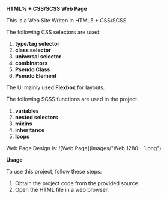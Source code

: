 **HTML% + CSS/SCSS Web Page**

This is a Web Site Writen in HTML5 + CSS/SCSS

The following CSS selectors are used:

1. **type/tag selector**
2. **class selector**  
3. **universal selector**  
4. **combinators**  
5. **Pseudo Class**  
6. **Pseudo Element**

The UI mainly used **Flexbox** for layouts.

The following SCSS functions are used in the project.

1. **variables**
2. **nested selectors**
3. **mixins**
4. **inheritance**
5. **loops**

Web Page Design is:
![Web Page](images/"Web 1280 – 1.png")



**Usage**

To use this project, follow these steps:

1. Obtain the project code from the provided source.
2. Open the HTML file in a web browser.

